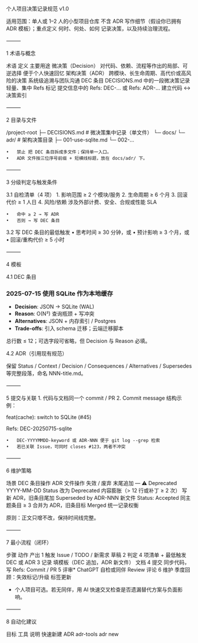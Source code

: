 个人项目决策记录规范 v1.0

适用范围：单人或 1–2 人的小型项目仓库
不含 ADR 写作细节（假设你已拥有 ADR 模板）；重点定义 何时、何处、如何 记录决策，以及持续治理流程。

⸻

1 术语与概念

术语	定义	主要用途
微决策（Decision）	对代码、依赖、流程等作出的局部、可逆选择	便于个人快速回忆
架构决策（ADR）	跨模块、长生命周期、高代价或高风险的决策	系统级追溯与团队沟通
DEC 条目	DECISIONS.md 中的一段微决策记录	轻量、集中
Refs 标记	提交信息中的 Refs: DEC-... 或 Refs: ADR-...	建立代码 ↔ 决策索引


⸻

2 目录与文件

/project-root
├─ DECISIONS.md            # 微决策集中记录（单文件）
└─ docs/
   └─ adr/                 # 架构决策目录
      ├─ 001-use-sqlite.md
      └─ 002-...

	•	禁止 把 DEC 条目拆成多文件；保持单一入口。
	•	ADR 文件按三位序号前缀 + 短横线标题，放在 docs/adr/ 下。

⸻

3 分级判定与触发条件

3.1 自检清单（4 项）
	1.	影响范围 ≥ 2 个模块/服务
	2.	生命周期 ≥ 6 个月
	3.	回滚代价 ≥ 1 人日
	4.	风险/依赖 涉及外部计费、安全、合规或性能 SLA

	•	命中 ≥ 2 → 写 ADR
	•	否则 → 写 DEC 条目

3.2 写 DEC 条目的最低触发
	•	思考时间 ≥ 30 分钟，或
	•	预计影响 ≥ 3 个月，或
	•	回滚/重构代价 ≥ 5 小时

⸻

4 模板

4.1 DEC 条目

### 2025-07-15 使用 SQLite 作为本地缓存
- **Decision**: JSON → SQLite (WAL)
- **Reason**: O(N²) 查询瓶颈 + 写冲突
- **Alternatives**: JSON + 内存索引 / Postgres
- **Trade-offs**: 引入 schema 迁移；云端迁移脚本

总行数 ≤ 12；可选字段可省略，但 Decision 与 Reason 必填。

4.2 ADR（引用现有规范）

保留 Status / Context / Decision / Consequences / Alternatives / Supersedes 等完整段落，命名 NNN-title.md。

⸻

5 提交与关联
	1.	代码与文档同一个 commit / PR
	2.	Commit message 结构示例：

feat(cache): switch to SQLite  (#45)

Refs: DEC-20250715-sqlite

	•	DEC-YYYYMMDD-keyword 或 ADR-NNN 便于 git log --grep 检索
	•	若已关联 Issue，可同时 closes #123，两者不冲突

⸻

6 维护策略

场景	DEC 条目操作	ADR 文件操作
失效 / 废弃	末尾追加 — ⚠ Deprecated YYYY-MM-DD	Status 改为 Deprecated
内容膨胀（> 12 行或补丁 ≥ 2 次）	写新 ADR，旧条目尾加 Superseded by ADR-NNN	新文件 Status: Accepted
同主题条目 ≥ 3	合并为 ADR，旧条目标 Merged	统一记录权衡

原则：正文只增不改，保持时间线完整。

⸻

7 最小流程（闭环）

步骤	动作	产出
1 触发	Issue / TODO / 新需求	草稿
2 判定	4 项清单 + 最低触发	DEC 或 ADR
3 记录	填模板（DEC 追加，ADR 新文件）	文档
4 提交	同步代码，写 Refs:	Commit / PR
5 评审*	ChatGPT 自检或同伴 Review	评论
6 维护	季度回顾：失效标记/升级	标签更新

* 个人项目可选。若无同伴，用 AI 快速交叉检查是否遗漏替代方案与负面影响。

⸻

8 自动化建议

目标	工具	说明
快速新建 ADR	adr-tools	adr new <title>
快速插入 DEC	Shell alias dec	自动写日期模板
提交前提醒	Git pre-commit	代码变更但缺失决策记录时警告
跨文件搜索	ripgrep DEC-	离线快速检索
可视化回顾	Obsidian Dataview / MkDocs	自动聚合决策索引


⸻

9 版本管理
	•	本规范采用 SemVer，从 v1.0.0 起。
	•	对本规范的任何修改，自身也需遵循本规范：新增/修改部分以 DEC/ADR 记录。
	•	发布流程：合并 main 后自动更新公开文档站点（可选）。

⸻

✅ 关键要点回顾
	1.	一条清单 + 二分阈值：4 问题命中 ≥ 2 → ADR，否则 DEC。
	2.	DEC：单文件、≤ 12 行、先写后做；正文只增不改。
	3.	Refs 标记：确保代码 ↔ 决策永不失链，Issue 体系变化也安全。
	4.	季度回顾：失效标记、膨胀升级，保证文档始终“活着”。
	5.	自动化：只做“提醒你写、帮你找回”两件事，避免流程过重。

按此规范执行，可在最小投入下获得可追溯、可演进的个人项目决策体系。